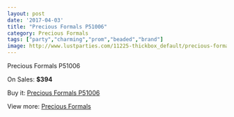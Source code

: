 ```yaml
---
layout: post
date: '2017-04-03'
title: "Precious Formals P51006"
category: Precious Formals
tags: ["party","charming","prom","beaded","brand"]
image: http://www.lustparties.com/11225-thickbox_default/precious-formals-p51006.jpg
---
```

Precious Formals P51006

On Sales: **$394**
<a href="https://www.lustparties.com/en/precious-formals/4011-precious-formals-p51006.html"><amp-img layout="responsive" width="600" height="600" src="//www.lustparties.com/11225-thickbox_default/precious-formals-p51006.jpg" alt="Precious Formals P51006 0" /></a>
<a href="https://www.lustparties.com/en/precious-formals/4011-precious-formals-p51006.html"><amp-img layout="responsive" width="600" height="600" src="//www.lustparties.com/11226-thickbox_default/precious-formals-p51006.jpg" alt="Precious Formals P51006 1" /></a>

Buy it: [Precious Formals P51006](https://www.lustparties.com/en/precious-formals/4011-precious-formals-p51006.html "Precious Formals P51006")

View more: [Precious Formals](https://www.lustparties.com/en/18-precious-formals "Precious Formals")